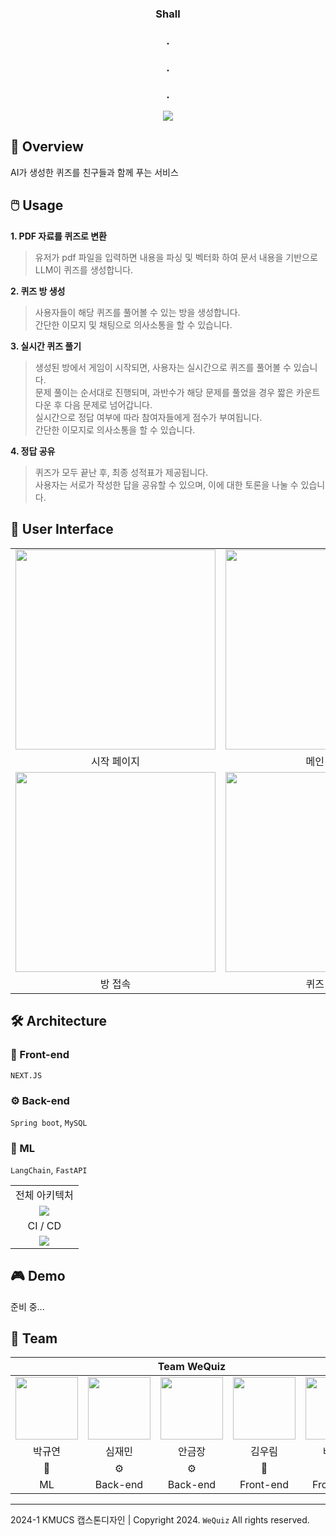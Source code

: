 <div align='center'>
<h3>Shall</h3>

<h3>.</h3>
<h3>.</h3>
<h3>.</h3>
<a href='https://github.com/Team-WeQuiz/wequiz'><img src="https://github.com/Team-WeQuiz/wequiz/assets/66217855/60bbbb34-284f-43a5-b3d5-4332ed856a9a"></a>
</div>

## 🤔 Overview
AI가 생성한 퀴즈를 친구들과 함께 푸는 서비스

## 🖱️ Usage
**1. PDF 자료를 퀴즈로 변환**  
> 유저가 pdf 파일을 입력하면 내용을 파싱 및 벡터화 하여 문서 내용을 기반으로 LLM이 퀴즈를 생성합니다.

**2. 퀴즈 방 생성**  
> 사용자들이 해당 퀴즈를 풀어볼 수 있는 방을 생성합니다.  
> 간단한 이모지 및 채팅으로 의사소통을 할 수 있습니다.

**3. 실시간 퀴즈 풀기**  
> 생성된 방에서 게임이 시작되면, 사용자는 실시간으로 퀴즈를 풀어볼 수 있습니다.  
> 문제 풀이는 순서대로 진행되며, 과반수가 해당 문제를 풀었을 경우 짧은 카운트 다운 후 다음 문제로 넘어갑니다.  
> 실시간으로 정답 여부에 따라 참여자들에게 점수가 부여됩니다.  
> 간단한 이모지로 의사소통을 할 수 있습니다.    

**4. 정답 공유**  
> 퀴즈가 모두 끝난 후, 최종 성적표가 제공됩니다.  
> 사용자는 서로가 작성한 답을 공유할 수 있으며, 이에 대한 토론을 나눌 수 있습니다.  
 


## 🎨 User Interface
<table>
    <tbody>
        <tr>
          <tr>
            <td align='center'><img src="https://github.com/Team-WeQuiz/wequiz/assets/66217855/906cc180-fa7d-4d1b-9705-b1c19f422b50" width="320"></td>
            <td align='center'><img src="https://github.com/Team-WeQuiz/wequiz/assets/66217855/5740c0a0-0352-4161-ac6f-854e0f8c4563" width="320"></td>
            <td align='center'><img src="https://github.com/Team-WeQuiz/wequiz/assets/66217855/ad07f448-9791-4a0e-83a0-e4814f270eaa" width="320"></td>
          </tr>
          <tr>
            <td align='center'>시작 페이지</td>
            <td align='center'>메인 로비</td>
            <td align='center'>방 만들기</td>
          </tr>
          <tr>
            <td align='center'><img src="https://github.com/Team-WeQuiz/wequiz/assets/66217855/ac3b2e52-5a5f-4806-b0c7-f29ce377f149" width="320"></td>
            <td align='center'><img src="https://github.com/Team-WeQuiz/wequiz/assets/66217855/893daebb-1c11-4083-843b-a9daf50cc908" width="320"></td>
            <td align='center'><img src="https://github.com/Team-WeQuiz/wequiz/assets/66217855/072351f1-e2b8-4894-b656-8e650708636e" width="320"></td>
          </tr>
          <tr>
            <td align='center'>방 접속</td>
            <td align='center'>퀴즈 풀이</td>
            <td align='center'>정답 확인</td>
          </tr>
        </tr>
    </tbody>
</table>


## 🛠️ Architecture
### 🎨 Front-end
`NEXT.JS`
### ⚙️ Back-end
`Spring boot`, `MySQL`
### 🤖 ML
`LangChain`, `FastAPI`

<table>
    <tbody>
        <tr>
          <tr>
            <td align='center'>전체 아키텍처</td>
          </tr>
          <tr>
            <td align='center'><img src="https://github.com/Team-WeQuiz/wequiz/assets/66217855/6cf28f69-7307-47f2-8fc8-3a6eaef7bab7"></td>
          </tr>
          <tr>
            <td align='center'>CI / CD</td>
          </tr>
          <tr>
            <td align='center'><img src="https://blog.kakaocdn.net/dn/bOfFLH/btsGwbtmsSn/jmzsqE2A37iZHtXBaphlfK/img.png"></td>
          </tr>
    </tbody>
</table>


## 🎮 Demo
준비 중...

## 🚀 Team

<div align='center'>
  
<table>
    <thead>
        <tr>
            <th colspan="5"> Team WeQuiz </th>
        </tr>
    </thead>
    <tbody>
         <tr>
           <td align='center'><a href="https://github.com/noooey"><img src="https://avatars.githubusercontent.com/u/66217855?v=4" width="100" height="100"></td>
           <td align='center'><a href="https://github.com/cherry031"><img src="https://avatars.githubusercontent.com/u/66215132?v=4" width="100" height="100"></td>
           <td align='center'><a href="https://github.com/koomchang"><img src="https://avatars.githubusercontent.com/u/90228925?v=4" width="100" height="100"></td>
           <td align='center'><a href="https://github.com/KRimwoo"><img src="https://avatars.githubusercontent.com/u/66295173?v=4" width="100" height="100"></td>
           <td align='center'><a href="https://github.com/ryanbae94"><img src="https://avatars.githubusercontent.com/u/122738447?v=4" width="100" height="100"></td>
         </tr>
         <tr>
           <td align='center'>박규연</td>
           <td align='center'>심재민</td>
           <td align='center'>안금장</td>
           <td align='center'>김우림</td>
           <td align='center'>배준형</td>
         </tr>
         <tr>
           <td align='center'>🤖</td>
           <td align='center'>⚙️</td>
           <td align='center'>⚙️</td>
           <td align='center'>🎨</td>
           <td align='center'>🎨</td>
         </tr>
         <tr>
           <td align='center'>ML</td>
           <td align='center'>Back-end</td>
           <td align='center'>Back-end</td>
           <td align='center'>Front-end</td>
           <td align='center'>Front-end</td>
         </tr>
    </tbody>
</table>

</div> 

---

2024-1 KMUCS 캡스톤디자인 | Copyright 2024. `WeQuiz` All rights reserved.
